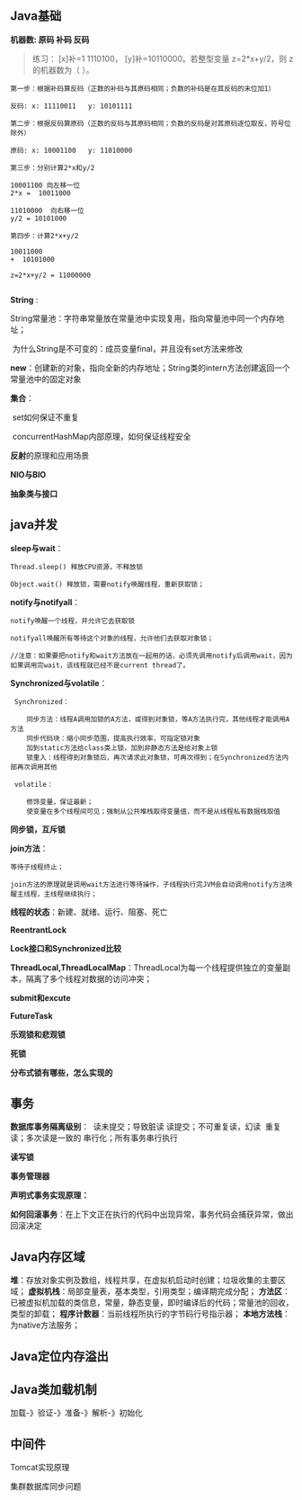 ## Java基础  

**机器数: 原码 补码 反码**

> 练习： [x]补=1 1110100， [y]补=10110000。若整型变量 z=2*x+y/2，则 z 的机器数为（ ）。
```
第一步：根据补码算反码（正数的补码与其原码相同；负数的补码是在其反码的末位加1）

反码: x: 11110011   y: 10101111

第二步：根据反码算原码（正数的反码与其原码相同；负数的反码是对其原码逐位取反，符号位除外）

原码: x: 10001100   y: 11010000

第三步：分别计算2*x和y/2

10001100 向左移一位
2*x =  10011000

11010000  向右移一位
y/2 = 10101000

第四步：计算2*x+y/2

10011000
+  10101000

z=2*x+y/2 = 11000000


```

**String** :

​	String常量池：字符串常量放在常量池中实现复用，指向常量池中同一个内存地址；

​	为什么String是不可变的：成员变量final，并且没有set方法来修改

**new**：创建新的对象，指向全新的内存地址；String类的intern方法创建返回一个常量池中的固定对象

**集合**：

​	set如何保证不重复

​	concurrentHashMap内部原理，如何保证线程安全

**反射**的原理和应用场景

**NIO与BIO**  

**抽象类与接口**

## java并发  

**sleep与wait**：

    Thread.sleep() 释放CPU资源，不释放锁
    
    Object.wait() 释放锁，需要notify唤醒线程，重新获取锁；

**notify与notifyall**：

    notify唤醒一个线程，并允许它去获取锁
    
    notifyall唤醒所有等待这个对象的线程，允许他们去获取对象锁；
    
    //注意：如果要把notify和wait方法放在一起用的话，必须先调用notify后调用wait，因为如果调用完wait，该线程就已经不是current thread了。

**Synchronized与volatile**：

     Synchronized：
    
    	同步方法：线程A调用加锁的A方法，或得到对象锁，等A方法执行完，其他线程才能调用A方法
    	同步代码块：缩小同步范围，提高执行效率，可指定锁对象	
    	加到static方法给class类上锁，加到非静态方法是给对象上锁
    	锁重入：线程得到对象锁后，再次请求此对象锁，可再次得到；在Synchronized方法内部再次调用其他
    
     volatile：
    
    	修饰变量，保证最新；
    	使变量在多个线程间可见；强制从公共堆栈取得变量值，而不是从线程私有数据栈取值

**同步锁，互斥锁**

**join方法**：

    等待子线程终止；
    
    join方法的原理就是调用wait方法进行等待操作，子线程执行完JVM会自动调用notify方法唤醒主线程，主线程继续执行；

**线程的状态**：新建、就绪、运行、阻塞、死亡

**ReentrantLock**

**Lock接口和Synchronized比较**

**ThreadLocal,ThreadLocalMap**：ThreadLocal为每一个线程提供独立的变量副本，隔离了多个线程对数据的访问冲突；

**submit和excute**

**FutureTask**

**乐观锁和悲观锁**

**死锁**

**分布式锁有哪些，怎么实现的**

## 事务  

**数据库事务隔离级别**：
​	读未提交；导致脏读
​	读提交；不可重复读，幻读
​	重复读；多次读是一致的
​	串行化；所有事务串行执行

**读写锁**

**事务管理器**

**声明式事务实现原理：**

**如何回滚事务**：在上下文正在执行的代码中出现异常，事务代码会捕获异常，做出回滚决定 


## Java内存区域  

**堆**：存放对象实例及数组，线程共享，在虚拟机启动时创建；垃圾收集的主要区域；
**虚拟机栈**：局部变量表，基本类型，引用类型；编译期完成分配；
**方法区**：已被虚拟机加载的类信息，常量，静态变量，即时编译后的代码；常量池的回收，类型的卸载；
**程序计数器**：当前线程所执行的字节码行号指示器；
**本地方法栈**：为native方法服务；

## Java定位内存溢出  



## Java类加载机制  

加载-》验证-》准备-》解析-》初始化



## 中间件  

Tomcat实现原理

集群数据库同步问题  
